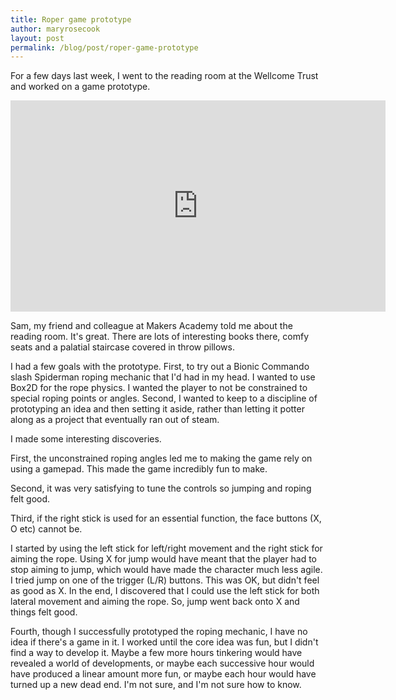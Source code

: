 ```yaml
---
title: Roper game prototype
author: maryrosecook
layout: post
permalink: /blog/post/roper-game-prototype
---
```


For a few days last week, I went to the reading room at the Wellcome Trust and worked on a game prototype.

<div class="video-container"><iframe width="600" height="338" src="https://www.youtube.com/embed/ndbka06mkc0?rel=0" frameborder="0" allowfullscreen></iframe></div>

Sam, my friend and colleague at Makers Academy told me about the reading room.  It's great.  There are lots of interesting books there, comfy seats and a palatial staircase covered in throw pillows.

I had a few goals with the prototype.  First, to try out a Bionic Commando slash Spiderman roping mechanic that I'd had in my head.  I wanted to use Box2D for the rope physics. I wanted the player to not be constrained to special roping points or angles.   Second, I wanted to keep to a discipline of prototyping an idea and then setting it aside, rather than letting it potter along as a project that eventually ran out of steam.

I made some interesting discoveries.

First, the unconstrained roping angles led me to making the game rely on using a gamepad.  This made the game incredibly fun to make.

Second, it was very satisfying to tune the controls so jumping and roping felt good.

Third, if the right stick is used for an essential function, the face buttons (X, O etc) cannot be.

I started by using the left stick for left/right movement and the right stick for aiming the rope.  Using X for jump would have meant that the player had to stop aiming to jump, which would have made the character much less agile.  I tried jump on one of the trigger (L/R) buttons.  This was OK, but didn't feel as good as X.  In the end, I discovered that I could use the left stick for both lateral movement and aiming the rope.  So, jump went back onto X and things felt good.

Fourth, though I successfully prototyped the roping mechanic, I have no idea if there's a game in it.  I worked until the core idea was fun, but I didn't find a way to develop it.  Maybe a few more hours tinkering would have revealed a world of developments, or maybe each successive hour would have produced a linear amount more fun, or maybe each hour would have turned up a new dead end.  I'm not sure, and I'm not sure how to know.
